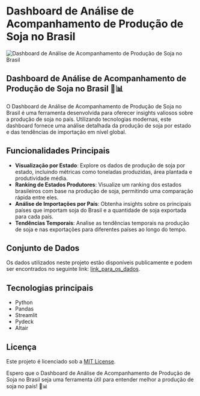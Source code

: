 # Dashboard de Análise de Acompanhamento de Produção de Soja no Brasil

![Dashboard de Análise de Acompanhamento de Produção de Soja no Brasil](./assets/foto.projeto.png)

## Dashboard de Análise de Acompanhamento de Produção de Soja no Brasil 🌱📊

O Dashboard de Análise de Acompanhamento de Produção de Soja no Brasil é uma ferramenta desenvolvida para oferecer insights valiosos sobre a produção de soja no país. Utilizando tecnologias modernas, este dashboard fornece uma análise detalhada da produção de soja por estado e das tendências de importação em nível global.

## Funcionalidades Principais

- **Visualização por Estado**: Explore os dados de produção de soja por estado, incluindo métricas como toneladas produzidas, área plantada e produtividade média.
- **Ranking de Estados Produtores**: Visualize um ranking dos estados brasileiros com base na produção de soja, permitindo uma comparação rápida entre eles.
- **Análise de Importações por País**: Obtenha insights sobre os principais países que importam soja do Brasil e a quantidade de soja exportada para cada país.
- **Tendências Temporais**: Analise as tendências temporais na produção de soja e nas exportações para diferentes países ao longo do tempo.

## Conjunto de Dados

Os dados utilizados neste projeto estão disponíveis publicamente e podem ser encontrados no seguinte link: [link_para_os_dados](https://www.kaggle.com/datasets/cleytoncandeira/trase-brazil-soy).

## Tecnologias principais
- Python
- Pandas
- Streamlit
- Pydeck
- Altair

## Licença

Este projeto é licenciado sob a [MIT License](LICENSE).

Espero que o Dashboard de Análise de Acompanhamento de Produção de Soja no Brasil seja uma ferramenta útil para entender melhor a produção de soja no país! 🌱📊
